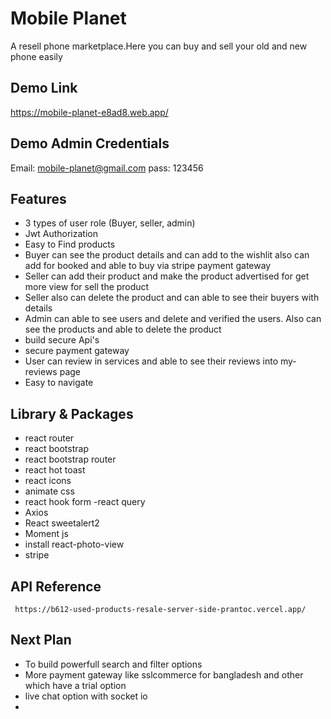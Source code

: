 # Mobile Planet

A resell phone marketplace.Here you can buy and sell your old and new phone easily


## Demo Link

https://mobile-planet-e8ad8.web.app/

## Demo Admin Credentials

Email: mobile-planet@gmail.com
pass: 123456

## Features
- 3 types of user role (Buyer, seller, admin)
- Jwt Authorization
- Easy to Find products
- Buyer can see the product details and can add to the wishlit also can add for booked and able to buy via stripe payment gateway
- Seller can add their product and make the product advertised for get more view for sell the product
- Seller also can delete the product and can able to see their buyers with details
- Admin can able to see users and delete and verified the users. Also can see the products and able to delete the product
- build secure Api's 
- secure payment gateway 
- User can review in services and able to see their reviews into my-reviews page
- Easy to navigate


## Library & Packages 
- react router
- react bootstrap
- react bootstrap router
- react hot toast
- react icons
- animate css
- react hook form
-react query
- Axios
- React sweetalert2
- Moment js
- install react-photo-view
- stripe
## API Reference
```
 https://b612-used-products-resale-server-side-prantoc.vercel.app/

```



## Next Plan
- To build powerfull search and filter options
- More payment gateway like sslcommerce for bangladesh and other which have a trial option
- live chat option with socket io
-  